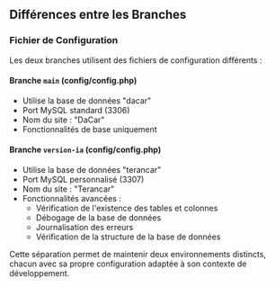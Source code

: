## Différences entre les Branches

### Fichier de Configuration

Les deux branches utilisent des fichiers de configuration différents :

#### Branche `main` (config/config.php)

- Utilise la base de données "dacar"
- Port MySQL standard (3306)
- Nom du site : "DaCar"
- Fonctionnalités de base uniquement

#### Branche `version-ia` (config/config.php)

- Utilise la base de données "terancar"
- Port MySQL personnalisé (3307)
- Nom du site : "Terancar"
- Fonctionnalités avancées :
  - Vérification de l'existence des tables et colonnes
  - Débogage de la base de données
  - Journalisation des erreurs
  - Vérification de la structure de la base de données

Cette séparation permet de maintenir deux environnements distincts, chacun avec sa propre configuration adaptée à son contexte de développement. 